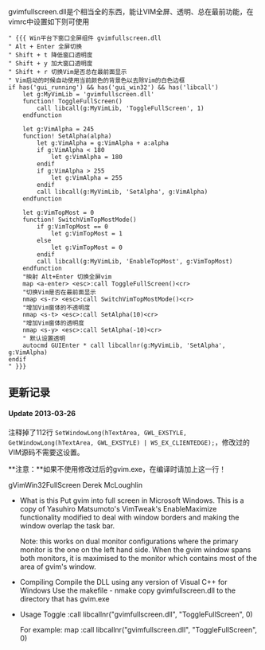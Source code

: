 gvimfullscreen.dll是个相当全的东西，能让VIM全屏、透明、总在最前功能，在vimrc中设置如下则可使用

``` vim
" {{{ Win平台下窗口全屏组件 gvimfullscreen.dll
" Alt + Enter 全屏切换
" Shift + t 降低窗口透明度
" Shift + y 加大窗口透明度
" Shift + r 切换Vim是否总在最前面显示
" Vim启动的时候自动使用当前颜色的背景色以去除Vim的白色边框
if has('gui_running') && has('gui_win32') && has('libcall')
    let g:MyVimLib = 'gvimfullscreen.dll'
    function! ToggleFullScreen()
        call libcall(g:MyVimLib, 'ToggleFullScreen', 1)
    endfunction

    let g:VimAlpha = 245
    function! SetAlpha(alpha)
        let g:VimAlpha = g:VimAlpha + a:alpha
        if g:VimAlpha < 180
            let g:VimAlpha = 180
        endif
        if g:VimAlpha > 255
            let g:VimAlpha = 255
        endif
        call libcall(g:MyVimLib, 'SetAlpha', g:VimAlpha)
    endfunction

    let g:VimTopMost = 0
    function! SwitchVimTopMostMode()
        if g:VimTopMost == 0
            let g:VimTopMost = 1
        else
            let g:VimTopMost = 0
        endif
        call libcall(g:MyVimLib, 'EnableTopMost', g:VimTopMost)
    endfunction
    "映射 Alt+Enter 切换全屏vim
    map <a-enter> <esc>:call ToggleFullScreen()<cr>
    "切换Vim是否在最前面显示
    nmap <s-r> <esc>:call SwitchVimTopMostMode()<cr>
    "增加Vim窗体的不透明度
    nmap <s-t> <esc>:call SetAlpha(10)<cr>
    "增加Vim窗体的透明度
    nmap <s-y> <esc>:call SetAlpha(-10)<cr>
    " 默认设置透明
    autocmd GUIEnter * call libcallnr(g:MyVimLib, 'SetAlpha', g:VimAlpha)
endif
" }}}
```

## 更新记录

#### Update 2013-03-26

注释掉了112行 `SetWindowLong(hTextArea, GWL_EXSTYLE, GetWindowLong(hTextArea, GWL_EXSTYLE) | WS_EX_CLIENTEDGE);`，修改过的VIM源码不需要这设置。

**注意：**如果不使用修改过后的gvim.exe，在编译时请加上这一行！



gVimWin32FullScreen
                                     Derek McLoughlin

* What is this
  Put gvim into full screen in Microsoft Windows.
  This is a copy of Yasuhiro Matsumoto's VimTweak's EnableMaximize
  functionality	modified to deal with window borders and making the
  window overlap the task bar.

  Note: this works on dual monitor configurations where the primary monitor is the
  one on the left hand side. When the gvim window spans both monitors, it is maximised 
  to the monitor which contains most of the area of gvim's window.

* Compiling
  Compile the DLL using any version of Visual C++ for Windows
  Use the makefile - nmake
  copy gvimfullscreen.dll to the directory that has gvim.exe

* Usage
    Toggle
    :call libcallnr("gvimfullscreen.dll", "ToggleFullScreen", 0)

	For  example:
	map <F11> <Esc>:call libcallnr("gvimfullscreen.dll", "ToggleFullScreen", 0)<CR>
